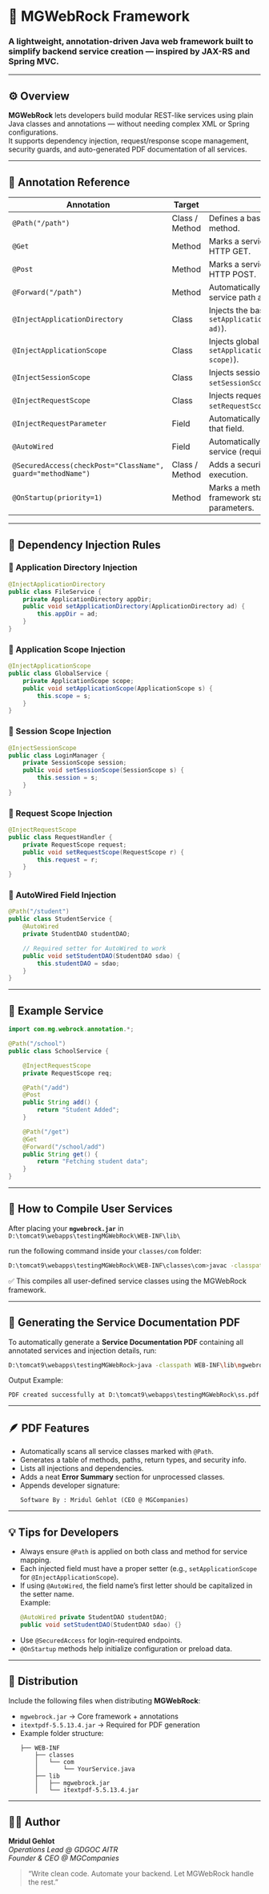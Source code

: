 # 🧠 MGWebRock Framework

### A lightweight, annotation-driven Java web framework built to simplify backend service creation — inspired by JAX-RS and Spring MVC.

---

## ⚙️ Overview

**MGWebRock** lets developers build modular REST-like services using plain Java classes and annotations — without needing complex XML or Spring configurations.  
It supports dependency injection, request/response scope management, security guards, and auto-generated PDF documentation of all services.

---

## 🧩 Annotation Reference

| Annotation | Target | Description |
|-------------|---------|-------------|
| `@Path("/path")` | Class / Method | Defines a base URL path for a service class or method. |
| `@Get` | Method | Marks a service method as accessible via HTTP GET. |
| `@Post` | Method | Marks a service method as accessible via HTTP POST. |
| `@Forward("/path")` | Method | Automatically forwards control to another service path after execution. |
| `@InjectApplicationDirectory` | Class | Injects the base application directory (using `setApplicationDirectory(ApplicationDirectory ad)`). |
| `@InjectApplicationScope` | Class | Injects global application scope (using `setApplicationScope(ApplicationScope scope)`). |
| `@InjectSessionScope` | Class | Injects session scope (using `setSessionScope(SessionScope session)`). |
| `@InjectRequestScope` | Class | Injects request scope (using `setRequestScope(RequestScope req)`). |
| `@InjectRequestParameter` | Field | Automatically injects request parameters into that field. |
| `@AutoWired` | Field | Automatically injects dependency of another service (requires `set<FieldName>()` setter). |
| `@SecuredAccess(checkPost="ClassName", guard="methodName")` | Class / Method | Adds a security layer that checks before execution. |
| `@OnStartup(priority=1)` | Method | Marks a method to run automatically at framework startup. Must be `void` and accept no parameters. |

---

## 🧰 Dependency Injection Rules

### 🔹 Application Directory Injection
```java
@InjectApplicationDirectory
public class FileService {
    private ApplicationDirectory appDir;
    public void setApplicationDirectory(ApplicationDirectory ad) {
        this.appDir = ad;
    }
}
```

### 🔹 Application Scope Injection
```java
@InjectApplicationScope
public class GlobalService {
    private ApplicationScope scope;
    public void setApplicationScope(ApplicationScope s) {
        this.scope = s;
    }
}
```

### 🔹 Session Scope Injection
```java
@InjectSessionScope
public class LoginManager {
    private SessionScope session;
    public void setSessionScope(SessionScope s) {
        this.session = s;
    }
}
```

### 🔹 Request Scope Injection
```java
@InjectRequestScope
public class RequestHandler {
    private RequestScope request;
    public void setRequestScope(RequestScope r) {
        this.request = r;
    }
}
```

### 🔹 AutoWired Field Injection
```java
@Path("/student")
public class StudentService {
    @AutoWired
    private StudentDAO studentDAO;

    // Required setter for AutoWired to work
    public void setStudentDAO(StudentDAO sdao) {
        this.studentDAO = sdao;
    }
}
```

---

## 🧾 Example Service

```java
import com.mg.webrock.annotation.*;

@Path("/school")
public class SchoolService {

    @InjectRequestScope
    private RequestScope req;

    @Path("/add")
    @Post
    public String add() {
        return "Student Added";
    }

    @Path("/get")
    @Get
    @Forward("/school/add")
    public String get() {
        return "Fetching student data";
    }
}
```

---

## 🧮 How to Compile User Services

After placing your **`mgwebrock.jar`** in  
`D:\tomcat9\webapps\testingMGWebRock\WEB-INF\lib\`

run the following command inside your `classes/com` folder:

```bash
D:\tomcat9\webapps\testingMGWebRock\WEB-INF\classes\com>javac -classpath ..\..\lib\mgwebrock.jar;. *.java
```

✅ This compiles all user-defined service classes using the MGWebRock framework.

---

## 📄 Generating the Service Documentation PDF

To automatically generate a **Service Documentation PDF** containing all annotated services and injection details, run:

```bash
D:\tomcat9\webapps\testingMGWebRock>java -classpath WEB-INF\lib\mgwebrock.jar;d:\itext\itextpdf-5.5.13.4.jar;d:\tomcat9\webapps\testingMGWebRock\WEB-INF\classes;. com.mg.webrock.ServicesDoc D:\tomcat9\webapps\testingMGWebRock\WEB-INF\classes
```

Output Example:
```
PDF created successfully at D:\tomcat9\webapps\testingMGWebRock\ss.pdf
```

---

## 🪶 PDF Features

- Automatically scans all service classes marked with `@Path`.
- Generates a table of methods, paths, return types, and security info.
- Lists all injections and dependencies.
- Adds a neat **Error Summary** section for unprocessed classes.
- Appends developer signature:
  ```
  Software By : Mridul Gehlot (CEO @ MGCompanies)
  ```

---

## 💡 Tips for Developers

- Always ensure `@Path` is applied on both class and method for service mapping.  
- Each injected field must have a proper setter (e.g., `setApplicationScope` for `@InjectApplicationScope`).  
- If using `@AutoWired`, the field name’s first letter should be capitalized in the setter name.  
  Example:  
  ```java
  @AutoWired private StudentDAO studentDAO;
  public void setStudentDAO(StudentDAO sdao) {}
  ```
- Use `@SecuredAccess` for login-required endpoints.  
- `@OnStartup` methods help initialize configuration or preload data.

---

## 🚀 Distribution

Include the following files when distributing **MGWebRock**:
- `mgwebrock.jar` → Core framework + annotations  
- `itextpdf-5.5.13.4.jar` → Required for PDF generation  
- Example folder structure:
  ```
  ├── WEB-INF
      ├── classes
      │   └── com
      │       └── YourService.java
      ├── lib
      │   ├── mgwebrock.jar
      │   └── itextpdf-5.5.13.4.jar
  ```

---

## 🧑‍💻 Author

**Mridul Gehlot**  
_Operations Lead @ GDGOC AITR_  
_Founder & CEO @ MGCompanies_

> “Write clean code. Automate your backend. Let MGWebRock handle the rest.”
